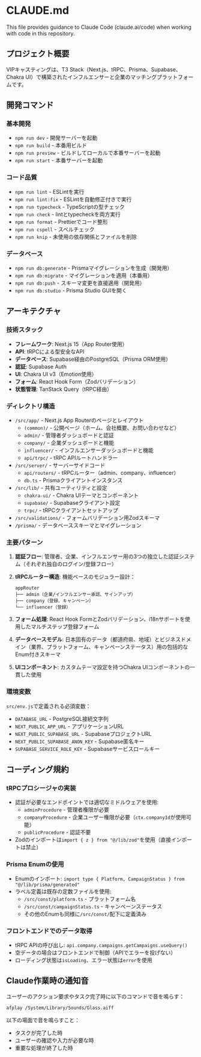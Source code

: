 # CLAUDE.md

This file provides guidance to Claude Code (claude.ai/code) when working with code in this repository.

## プロジェクト概要

VIPキャスティングは、T3 Stack（Next.js、tRPC、Prisma、Supabase、Chakra UI）で構築されたインフルエンサーと企業のマッチングプラットフォームです。

## 開発コマンド

### 基本開発
- `npm run dev` - 開発サーバーを起動
- `npm run build` - 本番用ビルド
- `npm run preview` - ビルドしてローカルで本番サーバーを起動
- `npm run start` - 本番サーバーを起動

### コード品質
- `npm run lint` - ESLintを実行
- `npm run lint:fix` - ESLintを自動修正付きで実行
- `npm run typecheck` - TypeScriptの型チェック
- `npm run check` - lintとtypecheckを両方実行
- `npm run format` - Prettierでコード整形
- `npm run cspell` - スペルチェック
- `npm run knip` - 未使用の依存関係とファイルを削除

### データベース
- `npm run db:generate` - Prismaマイグレーションを生成（開発用）
- `npm run db:migrate` - マイグレーションを適用（本番用）
- `npm run db:push` - スキーマ変更を直接適用（開発用）
- `npm run db:studio` - Prisma Studio GUIを開く

## アーキテクチャ

### 技術スタック
- **フレームワーク**: Next.js 15（App Router使用）
- **API**: tRPCによる型安全なAPI
- **データベース**: Supabase経由のPostgreSQL（Prisma ORM使用）
- **認証**: Supabase Auth
- **UI**: Chakra UI v3（Emotion使用）
- **フォーム**: React Hook Form（Zodバリデーション）
- **状態管理**: TanStack Query（tRPC経由）

### ディレクトリ構造
- `/src/app/` - Next.js App Routerのページとレイアウト
  - `(common)/` - 公開ページ（ホーム、会社概要、お問い合わせなど）
  - `admin/` - 管理者ダッシュボードと認証
  - `company/` - 企業ダッシュボードと機能
  - `influencer/` - インフルエンサーダッシュボードと機能
  - `api/trpc/` - tRPC APIルートハンドラー
- `/src/server/` - サーバーサイドコード
  - `api/routers/` - tRPCルーター（admin、company、influencer）
  - `db.ts` - Prismaクライアントインスタンス
- `/src/lib/` - 共有ユーティリティと設定
  - `chakra-ui/` - Chakra UIテーマとコンポーネント
  - `supabase/` - Supabaseクライアント設定
  - `trpc/` - tRPCクライアントセットアップ
- `/src/validations/` - フォームバリデーション用Zodスキーマ
- `/prisma/` - データベーススキーマとマイグレーション

### 主要パターン

1. **認証フロー**: 管理者、企業、インフルエンサー用の3つの独立した認証システム（それぞれ独自のログイン/登録フロー）

2. **tRPCルーター構造**: 機能ベースのモジュラー設計：
   ```
   appRouter
   ├── admin（企業/インフルエンサー承認、サインアップ）
   ├── company（登録、キャンペーン）
   └── influencer（登録）
   ```

3. **フォーム処理**: React Hook FormとZodバリデーション、i18nサポートを使用したマルチステップ登録フォーム

4. **データベースモデル**: 日本固有のデータ（都道府県、地域）とビジネスドメイン（業界、プラットフォーム、キャンペーンステータス）用の包括的なEnum付きスキーマ

5. **UIコンポーネント**: カスタムテーマ設定を持つChakra UIコンポーネントの一貫した使用

### 環境変数
`src/env.js`で定義される必須変数：
- `DATABASE_URL` - PostgreSQL接続文字列
- `NEXT_PUBLIC_APP_URL` - アプリケーションURL
- `NEXT_PUBLIC_SUPABASE_URL` - SupabaseプロジェクトURL
- `NEXT_PUBLIC_SUPABASE_ANON_KEY` - Supabase匿名キー
- `SUPABASE_SERVICE_ROLE_KEY` - Supabaseサービスロールキー

## コーディング規約

### tRPCプロシージャの実装
- 認証が必要なエンドポイントでは適切なミドルウェアを使用:
  - `adminProcedure` - 管理者権限が必要
  - `companyProcedure` - 企業ユーザー権限が必要（`ctx.companyId`が使用可能）
  - `publicProcedure` - 認証不要
- Zodのインポートは`import { z } from "@/lib/zod"`を使用（直接インポートは禁止）

### Prisma Enumの使用
- Enumのインポート: `import type { Platform, CampaignStatus } from "@/lib/prisma/generated"`
- ラベル定義は既存の定数ファイルを使用:
  - `/src/const/platform.ts` - プラットフォーム名
  - `/src/const/campaignStatus.ts` - キャンペーンステータス
  - その他のEnumも同様に`/src/const/`配下に定義済み

### フロントエンドでのデータ取得
- tRPC APIの呼び出し: `api.company.campaigns.getCampaigns.useQuery()`
- 空データの場合はフロントエンドで制御（APIでエラーを投げない）
- ローディング状態は`isLoading`、エラー状態は`error`を使用

## Claude作業時の通知音

ユーザーのアクション要求やタスク完了時に以下のコマンドで音を鳴らす：
```bash
afplay /System/Library/Sounds/Glass.aiff
```

以下の場面で音を鳴らすこと：
- タスクが完了した時
- ユーザーの確認や入力が必要な時
- 重要な処理が終了した時